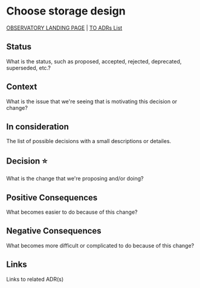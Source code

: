 # Choose storage design

[OBSERVATORY LANDING PAGE](../../README.md) | [TO ADRs List](./index.md)

## Status

What is the status, such as proposed, accepted, rejected, deprecated, superseded, etc.?

## Context

What is the issue that we're seeing that is motivating this decision or change?

## In consideration

The list of possible decisions with a small descriptions or detailes.

## Decision :star:

What is the change that we're proposing and/or doing?

## Positive Consequences

What becomes easier to do because of this change?

## Negative Consequences

What becomes more difficult or complicated to do because of this change?

## Links

Links to related ADR(s)
